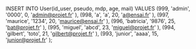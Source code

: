 INSERT INTO User(id_user, pseudo, mdp, age, mail) VALUES
(999, 'admin',      '0000',     0,       'admin@projet.fr'      ),
(998, 'a',             'a',     20,      'a@ensai.fr'           ),
(997, 'maurice',    '1234',     20,      'maurice@ensai.fr'     ),
(996, 'batricia',   '9876',     25,      'bat@projet.fr'        ),
(995, 'miguel',     'abcd',     23,      'miguel@projet.fr'     ),
(994, 'gilbert',    'toto',     21,      'gilbert@projet.fr'    ),
(993, 'junior',     'aaaa',     15,      'junior@projet.fr'     );
